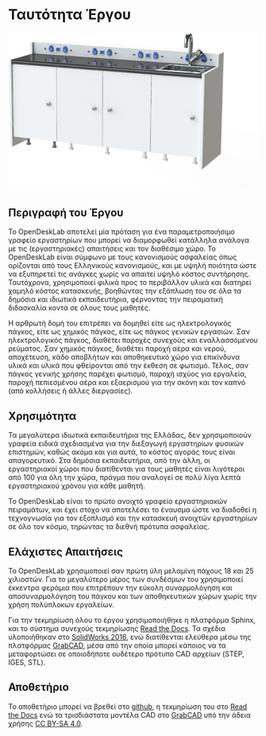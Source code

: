 # Ταυτότητα Έργου

![OpenDeskLab](https://github.com/ellak-monades-aristeias/OpenDeskLab/blob/master/docs/_static/ShortOpenDeskLab4M.png)

## Περιγραφή του Έργου
Το OpenDeskLab αποτελεί μία πρόταση για ένα παραμετροποιήσιμο γραφείο εργαστηρίων που μπορεί να διαμορφωθεί κατάλληλα ανάλογα με τις (εργαστηριακές) απαιτήσεις και τον διαθέσιμο χώρο. Το OpenDeskLab είναι σύμφωνο με τους κανονισμούς ασφαλείας όπως ορίζονται από τους Ελληνικούς κανονισμούς, και με υψηλή ποιότητα ώστε να εξυπηρετεί τις ανάγκες χωρίς να απαιτεί υψηλό κόστος συντήρησης. Ταυτόχρονα, χρησιμοποιεί φιλικά προς το περιβάλλον υλικά και διατηρεί χαμηλό κόστος κατασκευής, βοηθώντας την εξάπλωση του σε όλα τα δημόσια και ιδιωτικά εκπαιδευτήρια, φέρνοντας την πειραματική διδασκαλία κοντά σε όλους τους μαθητές.

Η αρθρωτή δομή του επιτρέπει να δομηθεί είτε ως ηλεκτρολογικός πάγκος, είτε ως χημικός πάγκος, είτε ως πάγκος γενικών εργασιών. Σαν ηλεκτρολογικός πάγκος, διαθέτει παροχές συνεχούς και εναλλασσόμενου ρεύματος. Σαν χημικός πάγκος, διαθέτει παροχή αέρα και νερού, αποχέτευση, κάδο αποβλήτων και αποθηκευτικό χώρο για επικίνδυνα υλικά και υλικά που φθείρονται από την έκθεση σε φωτισμό. Τέλος, σαν πάγκος γενικής χρήσης παρέχει φωτισμό, παροχή ισχύος για εργαλεία, παροχή πεπιεσμένου αέρα και εξαερισμού για την σκόνη και τον καπνό (από κολλήσεις ή άλλες διεργασίες).

## Χρησιμότητα
Τα μεγαλύτερα ιδιωτικά εκπαιδευτήρια της Ελλάδας, δεν χρησιμοποιούν γραφεία ειδικά σχεδιασμένα για την διεξαγωγή εργαστηρίων φυσικών επιστημών, καθώς ακόμα και για αυτά, το κόστος αγοράς τους είναι απαγορευτικό. Στα δημόσια εκπαιδευτήρια, από την άλλη, οι εργαστηριακοί χώροι που διατίθενται για τους μαθητές είναι λιγότεροι από 100 για όλη την χώρα, πράγμα που αναλογεί σε πολύ λίγα λεπτά εργαστηριακού χρόνου για κάθε μαθητή.

Το OpenDeskLab είναι το πρώτο ανοιχτό γραφείο εργαστηριακών πειραμάτων, και έχει στόχο να αποτελέσει το έναυσμα ώστε να διαδοθεί η τεχνογνωσία για τον εξοπλισμό και την κατασκευή ανοιχτών εργαστηρίων σε όλο τον κόσμο, τηρώντας τα διεθνή πρότυπα ασφαλείας. 

## Ελάχιστες Απαιτήσεις
Το OpenDeskLab χρησιμοποιεί σαν πρώτη ύλη μελαμίνη πάχους 18 και 25 χιλιοστών. Για το μεγαλύτερο μέρος των συνδέσμων του χρησιμοποιεί έκκεντρα φεράμια που επιτρέπουν την εύκολη συναρμολόγηση και αποσυναρμολόγηση του πάγκου και των αποθηκευτικών χώρων χωρίς την χρήση πολύπλοκων εργαλείων.

Για την τεκμηρίωση όλου το έργου χρησιμοποιήθηκε η πλατφόρμα Sphinx, και το σύστημα συνεχούς τεκμηρίωσης [Read the Docs](http://www.readthedocs.org). Τα σχέδια υλοποιήθηκαν στο [SolidWorks 2016](http://www.solidworks.com), ενώ διατίθενται ελεύθερα μέσω της πλατφόρμας [GrabCAD](http://www.grabcad.com), μέσα από την οποία μπορεί κάποιος να τα μεταφορτώσει σε οποιοδήποτε ουδέτερο πρότυπο CAD αρχείων (STEP, IGES, STL).

## Αποθετήριο
Το αποθετήριο μπορεί να βρεθεί στο [github](https://github.com/ellak-monades-aristeias/OpenDeskLab), η τεκμηρίωση του στο [Read the Docs](http://opendesklab.readthedocs.org) ενώ τα τρισδιάστατα μοντέλα CAD στο [GrabCAD](http://www.grabcad.com/library/opendesklab-2) υπό την άδεια χρήσης [CC BY-SA 4.0](https://creativecommons.org/licenses/by-sa/4.0/).
